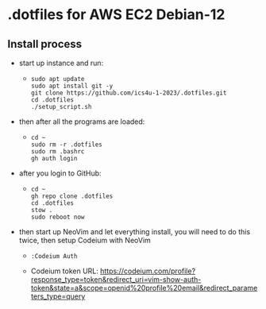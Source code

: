 # .dotfiles for AWS EC2 Debian-12

## Install process
- start up instance and run:
  - ```Shell
    sudo apt update
    sudo apt install git -y
    git clone https://github.com/ics4u-1-2023/.dotfiles.git
    cd .dotfiles
    ./setup_script.sh
    ```
- then after all the programs are loaded:
  - ```Shell
    cd ~
    sudo rm -r .dotfiles
    sudo rm .bashrc
    gh auth login
    ```
- after you login to GitHub:
  - ```Shell
    cd ~
    gh repo clone .dotfiles
    cd .dotfiles
    stow .
    sudo reboot now
    ```
- then start up NeoVim and let everything install, you will need to do this twice, then setup Codeium with NeoVim
  - ```Shell
    :Codeium Auth
    ```
  - Codeium token URL: https://codeium.com/profile?response_type=token&redirect_uri=vim-show-auth-token&state=a&scope=openid%20profile%20email&redirect_parameters_type=query

